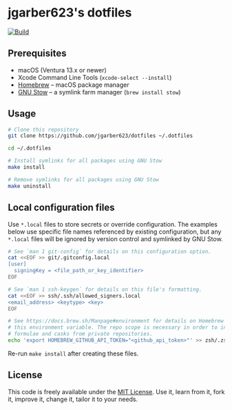 # jgarber623's dotfiles

[![Build](https://img.shields.io/github/actions/workflow/status/jgarber623/dotfiles/ci.yml?branch=main&logo=github&style=for-the-badge)](https://github.com/jgarber623/dotfiles/actions/workflows/ci.yml)

## Prerequisites

- macOS (Ventura 13.x or newer)
- Xcode Command Line Tools (`xcode-select --install`)
- [Homebrew](https://brew.sh) – macOS package manager
- [GNU Stow](https://www.gnu.org/software/stow/) – a symlink farm manager (`brew install stow`)

## Usage

```sh
# Clone this repository
git clone https://github.com/jgarber623/dotfiles ~/.dotfiles

cd ~/.dotfiles

# Install symlinks for all packages using GNU Stow
make install

# Remove symlinks for all packages using GNU Stow
make uninstall
```

## Local configuration files

Use `*.local` files to store secrets or override configuration. The examples below use specific file names referenced by existing configuration, but any `*.local` files will be ignored by version control and symlinked by GNU Stow.

```sh
# See `man 1 git-config` for details on this configuration option.
cat <<EOF >> git/.gitconfig.local
[user]
  signingKey = <file_path_or_key_identifier>
EOF

# See `man 1 ssh-keygen` for details on this file's formatting.
cat <<EOF >> ssh/.ssh/allowed_signers.local
<email_address> <keytype> <key>
EOF

# See https://docs.brew.sh/Manpage#environment for details on Homebrew's use of
# this environment variable. The repo scope is necessary in order to install
# formulae and casks from private repositories.
echo 'export HOMEBREW_GITHUB_API_TOKEN="<github_api_token>"' >> zsh/.zshrc.local
```

Re-run `make install` after creating these files.

## License

This code is freely available under the [MIT License](https://opensource.org/licenses/MIT). Use it, learn from it, fork it, improve it, change it, tailor it to your needs.
